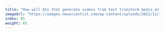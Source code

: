 ```yaml
---
title: "How will AIs that generate videos from text transform media online?"
imageUrl: "https://images.newscientist.com/wp-content/uploads/2022/11/15121652/SEI_133201072.jpg?width=600"
index: 85
weight: 85
---
```

